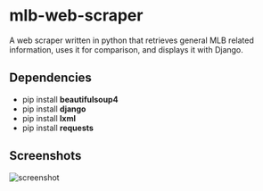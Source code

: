 # mlb-web-scraper

A web scraper written in python that retrieves general MLB related information, uses it for comparison, and displays it with Django.

## Dependencies
- pip install **beautifulsoup4**
- pip install **django**
- pip install **lxml**
- pip install **requests**

## Screenshots
![screenshot](https://i.gyazo.com/f05e18145cd9258d905b28114a3cc21b.png "Scraped data")